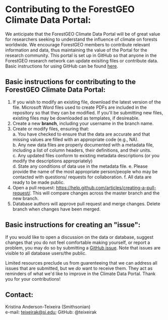 # Contributing to the ForestGEO Climate Data Portal: 

We anticipate that the ForestGEO Climate Data Portal will be of great value for researchers seeking to understand the influence of climate on forests worldwide. We encourage ForestGEO members to contribute relevant information and data, thus maintaining the value of the Portal for the research community. This portal is set up in GitHub so that anyone in the ForestGEO research network can update exisiting files or contribute data. Basic instructions for using GitHub can be found [here](https://guides.github.com/activities/hello-world/).

## Basic instructions for contributing to the ForestGEO Climate Data Portal: 
1.	If you wish to modify an existing file, download the latest version of the file. Microsoft Word files used to create PDFs are included in the repository so that they can be modified. If you'll be submitting new files, existing files may be downloaded as templates, if desireable.
2.	Create a new **branch**, including your username in the branch name.  
3.	Create or modify files, ensuring that:  
    a.	You have checked to ensure that the data are accurate and that missing values are filled with an appropriate code (e.g., NA).  
    b.  Any new data files are properly documented with a metadata file, including a list of column headers, their definitions, and their units.  
    c.	Any updated files conform to existing metadata descriptions (or you modify the descriptions appropriately)  
    d.	State any conditions of data use in the metadata file.
    e.  Please provide the name of the most appropriate person/people who may be contacted with questions/ requests for collaboration. 
    f.	All data are ready to be made public.   
4.	Open a pull request: https://help.github.com/articles/creating-a-pull-request/. This will compare changes across the master branch and the new branch.  
5.	Database authors will approve pull request and merge changes. Delete branch when changes have been merged.  

## Basic instructions for creating an "issue":
If you would like to open a discussion on the data or database, suggest changes that you do not feel comfortable making yourself, or report a problem, you may do so by submitting a [GitHub issue](https://help.github.com/articles/creating-an-issue/).  Note that issues are visible to all database users/the public.  

Limited resources preclude us from guarenteeing that we can address all issues that are submitted, but we *do* want to receive them.  They act as reminders of what we'd like to improve in the Climate Data Portal. Thank you for your contributions!

## Contact:
Kristina Anderson-Teixeira (Smithsonian)  
e-mail: teixeirak@si.edu; GitHub: @teixeirak
